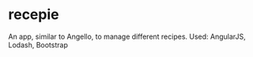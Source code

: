 # recepie
An app, similar to Angello, to manage different recipes.
Used: AngularJS, Lodash, Bootstrap
